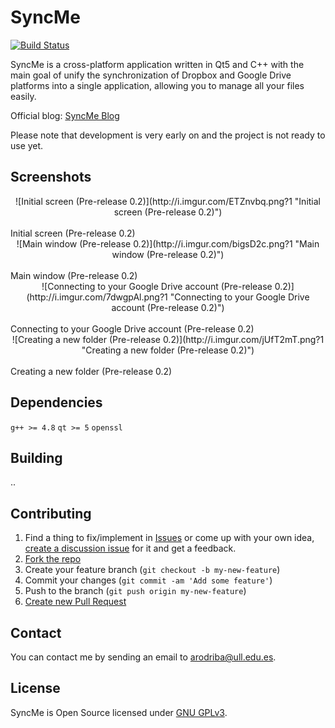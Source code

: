 # SyncMe

[![Build Status](https://travis-ci.org/AdrianBZG/SyncMe.svg?branch=master)](https://travis-ci.org/AdrianBZG/SyncMe)

SyncMe is a cross-platform application written in Qt5 and C++ with the main goal of unify the synchronization of Dropbox and Google Drive platforms into a single application, allowing you to manage all your files easily.

Official blog: [SyncMe Blog](https://syncme.wordpress.com/)

Please note that development is very early on and the project is not ready to use yet.

## Screenshots

<div style="text-align:center">![Initial screen (Pre-release 0.2)](http://i.imgur.com/ETZnvbq.png?1 "Initial screen (Pre-release 0.2)")</div><br>
Initial screen (Pre-release 0.2)

<div style="text-align:center">![Main window (Pre-release 0.2)](http://i.imgur.com/bigsD2c.png?1 "Main window (Pre-release 0.2)")</div><br>
Main window (Pre-release 0.2)

<div style="text-align:center">![Connecting to your Google Drive account (Pre-release 0.2)](http://i.imgur.com/7dwgpAl.png?1 "Connecting to your Google Drive account (Pre-release 0.2)")</div><br>
Connecting to your Google Drive account (Pre-release 0.2)

<div style="text-align:center">![Creating a new folder (Pre-release 0.2)](http://i.imgur.com/jUfT2mT.png?1 "Creating a new folder (Pre-release 0.2)")</div><br>
Creating a new folder (Pre-release 0.2)

## Dependencies

`g++ >= 4.8`
`qt >= 5`
`openssl`

## Building

..

## Contributing

1. Find a thing to fix/implement in [Issues](https://github.com/AdrianBZG/SyncMe/issues?direction=desc&sort=created&state=open) or come up with your own idea, [create a discussion issue](https://github.com/AdrianBZG/SyncMe/issues/new) for it and get a feedback.
2. [Fork the repo](https://help.github.com/articles/fork-a-repo)
3. Create your feature branch (`git checkout -b my-new-feature`)
4. Commit your changes (`git commit -am 'Add some feature'`)
5. Push to the branch (`git push origin my-new-feature`)
6. [Create new Pull Request](https://help.github.com/articles/using-pull-requests)

## Contact

You can contact me by sending an email to [arodriba@ull.edu.es](mailto:arodriba@ull.edu.es).

## License

SyncMe is Open Source licensed under [GNU GPLv3](LICENSE).
